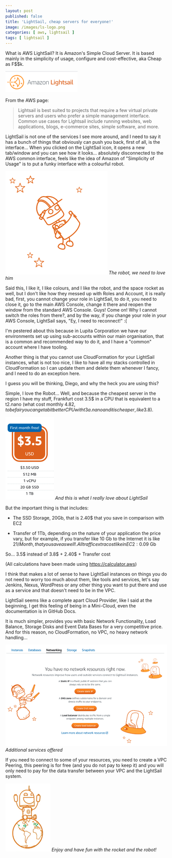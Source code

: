 ```yaml
---
layout: post
published: false
title: 'LightSail, cheap servers for everyone!'
image: /images/ls-logo.png
categories: [ aws, lightsail ]
tags: [ lightsail ]
---
```


What is AWS LightSail? It is Amazon's Simple Cloud Server. It is based mainly in the simplicity of usage, configure and cost-effective, aka Cheap as F$$k.

![image](/images/ls/ls-logo.png)

From the AWS page:

>Lightsail is best suited to projects that require a few virtual private servers and users who prefer a simple management interface. Common use cases for Lightsail include running websites, web applications, blogs, e-commerce sites, simple software, and more.

LightSail is not one of the services I see more around, and I need to say it has a bunch of things that obviously can push you back, first of all, is the interface... When you clicked on the LightSail icon, it opens a new tab/window and you can see how it looks... absolutely disconnected to the AWS common interface, feels like the idea of Amazon of "Simplicity of Usage" is to put a funky interface with a colourful robot.

![image](/images/ls/robot.png)
*The robot, we need to love him*

Said this, I like it, I like colours, and I like the robot, and the space rocket as well, but I don't like how they messed up with Roles and Account, it is really bad, first, you cannot change your role in LightSail, to do it, you need to close it, go to the main AWS Console, change it there and reopen the window from the standard AWS Console. Guys! Come on! Why I cannot switch the roles from there?, and by the way, if you change your role in your AWS Console, LightSail says, "Ey, I need to reconnect!" :(

I'm pestered about this because in Lupita Corporation we have our environments set up using sub-accounts within our main organisation, that is a common and recommended way to do it, and I have a "common" account where I have tooling.

Another thing is that you cannot use CloudFormation for your LightSail instances, what is not too nice, I like to have all my stacks controlled in CloudFormation so I can update them and delete them whenever I fancy, and I need to do an exception here.

I guess you will be thinking, Diego, and why the heck you are using this?

Simple, I love the Robot... Well, and because the cheapest server in the region I have my stuff, Frankfurt cost 3.5$ in a CPU that is equivalent to a t2.nano (what cost monthly 4.82$, to be fair you can get a bit better CPU with t3a.nano and it is cheaper, like 3.8$). 

![image](/images/ls/pricing.png)
*And this is what I really love about LightSail*

But the important thing is that includes:

* The SSD Storage, 20Gb, that is 2.40$ that you save in comparison with EC2 

* Transfer of 1Tb, depending on the nature of your application the price vary, but for example, if you transfer like 10 Gb to the Internet it is like 21$/Month, that you save as well!. All traffic extra cost like in EC2: 0.09$ Gb

So... 3.5$ instead of 3.8$ + 2.40$ + Transfer cost

(All calculations have been made using https://calculator.aws)

I think that makes a lot of sense to have LightSail instances on things you do not need to worry too much about them, like tools and services, let's say Jenkins, Nexus, WordPress or any other thing you want to put there and use as a service and that doesn't need 
to be in the VPC.

LightSail seems like a complete apart Cloud Provider, like I said at the beginning, I get this feeling of being in a Mini-Cloud, even the documentation is in GitHub Docs. 

It is much simpler, provides you with basic Network Functionality, Load Balance, Storage Disks and Event Data Bases for a very competitive price. And for this reason, no CloudFormation, no VPC, no heavy network handling... 

![image](/images/ls/other-options.png)
*Additional services offered*

If you need to connect to some of your resources, you need to create a VPC Peering, this peering is for free (and you do not pay to keep it) and you will only need to pay for the data transfer between your VPC and the LightSail system.

![image](/images/ls/happy-robot.png)
*Enjoy and have fun with the rocket and the robot!*
